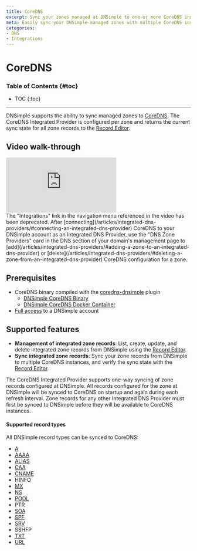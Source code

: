 ```yaml
---
title: CoreDNS
excerpt: Sync your zones managed at DNSimple to one or more CoreDNS instances.
meta: Easily sync your DNSimple-managed zones with multiple CoreDNS instances, streamlining your DNS management for enhanced performance and reliability.
categories:
- DNS
- Integrations
---
```


# CoreDNS

### Table of Contents {#toc}

* TOC
{:toc}

---

DNSimple supports the ability to sync managed zones to [CoreDNS](https://coredns.io/). The CoreDNS Integrated Provider is configured per zone and returns the current sync state for all zone records to the [Record Editor](/articles/record-editor-integrated-zones/#record-syncing).

## Video walk-through

<div class="mb4 aspect-ratio aspect-ratio--16x9 z-0">
  <iframe src="https://www.youtube.com/embed/9yO2Oo_N1ms" class="aspect-ratio--object" frameborder="0" allow="accelerometer; autoplay; clipboard-write; encrypted-media; gyroscope; picture-in-picture" allowfullscreen=""></iframe>
</div>

<info>
The "Integrations" link in the navigation menu referenced in the video has been deprecated. After [connecting](/articles/integrated-dns-providers/#connecting-an-integrated-dns-provider) CoreDNS to your DNSimple account as an Integrated DNS Provider, use the "DNS Zone Providers" card in the DNS section of your domain's management page to [add](/articles/integrated-dns-providers/#adding-a-zone-to-an-integrated-dns-provider) or [delete](/articles/integrated-dns-providers/#deleting-a-zone-from-an-integrated-dns-provider) CoreDNS configuration for a zone.
</info>


## Prerequisites

- CoreDNS binary compiled with the [coredns-dnsimple](https://github.com/dnsimple/coredns-dnsimple) plugin
  - [DNSimple CoreDNS Binary](https://github.com/dnsimple/coredns-dnsimple/releases)
  - [DNSimple CoreDNS Docker Container](https://hub.docker.com/r/dnsimple/coredns/tags)
- [Full access](/articles/domain-access-control/#full-access) to a DNSimple account

## Supported features

- **Management of integrated zone records**: List, create, update, and delete integrated zone records from DNSimple using the [Record Editor](/articles/record-editor-integrated-zones/).
- **Sync integrated zone records**: Sync your zone records from DNSimple to multiple CoreDNS instances, and verify the sync state with the [Record Editor](/articles/record-editor-integrated-zones/#record-syncing).

The CoreDNS Integrated Provider supports one-way syncing of zone records configured at DNSimple. All records configured for the zone at DNSimple will be synced to CoreDNS on startup and again during each refresh interval. Zone records for any other Integrated DNS Provider must first be synced to DNSimple before they will be available to CoreDNS instances.

#### Supported record types

All DNSimple record types can be synced to CoreDNS:

- [A](/articles/a-record)
- [AAAA](/articles/aaaa-record/)
- [ALIAS](/articles/alias-record/)
- [CAA](/articles/caa-record)
- [CNAME](/articles/cname-record)
- HINFO
- [MX](/articles/mx-record/)
- [NS](/articles/ns-record/)
- [POOL](/articles/pool-record/)
- PTR
- [SOA](/articles/soa-record/)
- [SPF](/articles/spf-record/)
- [SRV](/articles/srv-record/)
- SSHFP
- [TXT](/articles/txt-record/)
- [URL](/articles/url-record/)

